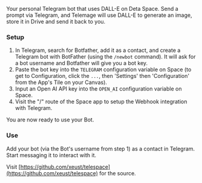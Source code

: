 Your personal Telegram bot that uses DALL-E on Deta Space. Send a prompt via Telegram, and Telemage will use DALL-E to generate an image, store it in Drive and send it back to you.

### Setup

1. In Telegram, search for Botfather, add it as a contact, and create a Telegram bot with BotFather (using the  `/newbot` command). It will ask for a bot username and Botfather will give you a bot key.
2. Paste the bot key into the `TELEGRAM` configuration variable on Space (to get to Configuration, click the `...`, then 'Settings' then 'Configuration' from the App's Tile on your Canvas).
3. Input an Open AI API key into the `OPEN_AI` configuration variable on Space.
4. Visit the "/" route of the Space app to setup the Webhook integration with Telegram.

You are now ready to use your Bot.

### Use

Add your bot (via the Bot's username from step 1) as a contact in Telegram. Start messaging it to interact with it. 

Visit [https://github.com/xeust/telespace](https://github.com/xeust/telespace) for the source.
